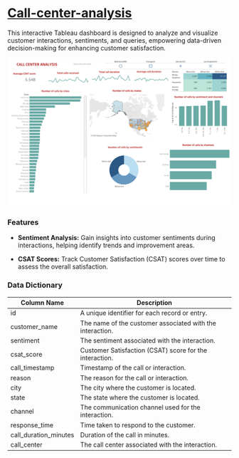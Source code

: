 # [Call-center-analysis](https://public.tableau.com/app/profile/amirthavarshini3434/viz/Retaildashboard_16908244875170/Dashboard1)

This interactive Tableau dashboard is designed to analyze and visualize customer interactions, sentiments, and queries, empowering data-driven decision-making for enhancing customer satisfaction.

![Dashboard](dashboard.png)

### Features

- **Sentiment Analysis:** Gain insights into customer sentiments during interactions, helping identify trends and improvement areas.

- **CSAT Scores:** Track Customer Satisfaction (CSAT) scores over time to assess the overall satisfaction.
### Data Dictionary

| Column Name            | Description                                               |
|------------------------|-----------------------------------------------------------|
| id                     | A unique identifier for each record or entry.             |
| customer_name          | The name of the customer associated with the interaction. |
| sentiment              | The sentiment associated with the interaction.            |
| csat_score             | Customer Satisfaction (CSAT) score for the interaction.   |
| call_timestamp         | Timestamp of the call or interaction.                     |
| reason                 | The reason for the call or interaction.                   |
| city                   | The city where the customer is located.                   |
| state                  | The state where the customer is located.                  |
| channel                | The communication channel used for the interaction.       |
| response_time          | Time taken to respond to the customer.                    |
| call_duration_minutes  | Duration of the call in minutes.                          |
| call_center            | The call center associated with the interaction.          |
